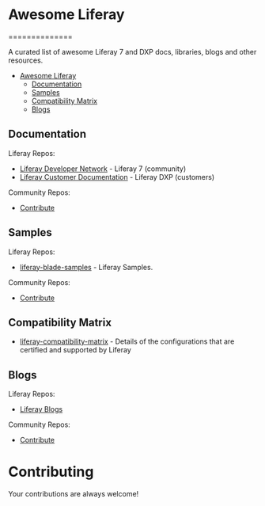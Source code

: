 # Awesome Liferay
==============		
  		  
A curated list of awesome Liferay 7 and DXP docs, libraries, blogs and other resources.
- [Awesome Liferay](#awesome-liferay)
    - [Documentation](#documentation)
    - [Samples](#samples)
    - [Compatibility Matrix](#compatibility-matrix)
    - [Blogs](#blogs)

## Documentation

Liferay Repos:

* [Liferay Developer Network](https://dev.liferay.com/) - Liferay 7 (community)
* [Liferay Customer Documentation](https://customer.liferay.com/) - Liferay DXP (customers)

Community Repos:

* [Contribute](https://github.com/rafoli/awesome-liferay/blob/master/CONTRIBUTING.md)

## Samples

Liferay Repos:

* [liferay-blade-samples](https://github.com/liferay/liferay-blade-samples) - Liferay Samples.

Community Repos:

* [Contribute](https://github.com/rafoli/awesome-liferay/blob/master/CONTRIBUTING.md)
 
## Compatibility Matrix

* [liferay-compatibility-matrix](https://web.liferay.com/pt/services/support/compatibility-matrix) - Details of the configurations that are certified and supported by Liferay

## Blogs

Liferay Repos:

* [Liferay Blogs](https://web.liferay.com/community/blogs/highlighted)

Community Repos:

* [Contribute](https://github.com/rafoli/awesome-liferay/blob/master/CONTRIBUTING.md)


# Contributing

Your contributions are always welcome!
